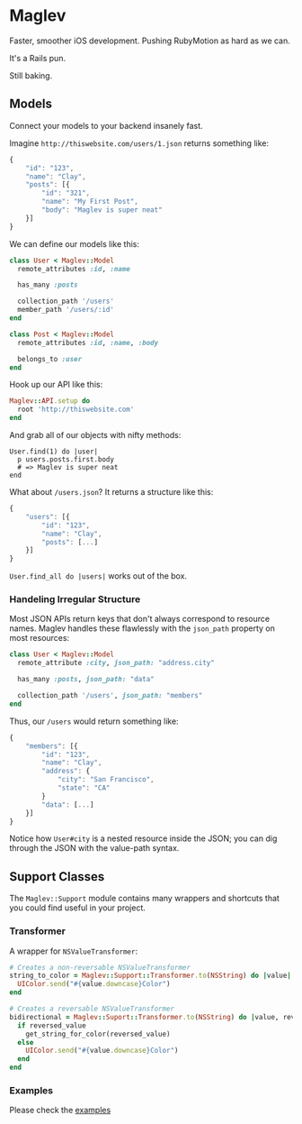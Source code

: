 # Maglev

Faster, smoother iOS development. Pushing RubyMotion as hard as we can.

It's a Rails pun.

Still baking.

## Models

Connect your models to your backend insanely fast.

Imagine `http://thiswebsite.com/users/1.json` returns something like:

```javascript
{
    "id": "123",
    "name": "Clay",
    "posts": [{
        "id": "321",
        "name": "My First Post",
        "body": "Maglev is super neat"
    }]
}
```

We can define our models like this:

```ruby
class User < Maglev::Model
  remote_attributes :id, :name

  has_many :posts

  collection_path '/users'
  member_path '/users/:id'
end

class Post < Maglev::Model
  remote_attributes :id, :name, :body

  belongs_to :user
end
```
Hook up our API like this:

```ruby
Maglev::API.setup do
  root 'http://thiswebsite.com'
end
```

And grab all of our objects with nifty methods:

```
User.find(1) do |user|
  p users.posts.first.body
  # => Maglev is super neat
end
```

What about `/users.json`? It returns a structure like this:

```javascript
{
    "users": [{
        "id": "123",
        "name": "Clay",
        "posts": [...]
    }]
}
```

`User.find_all do |users|` works out of the box.

### Handeling Irregular Structure

Most JSON APIs return keys that don't always correspond to resource names. Maglev handles these flawlessly with the `json_path` property on most resources:

```ruby
class User < Maglev::Model
  remote_attribute :city, json_path: "address.city"

  has_many :posts, json_path: "data"

  collection_path '/users', json_path: "members"
end
```

Thus, our `/users` would return something like: 

```javascript
{
    "members": [{
        "id": "123",
        "name": "Clay",
        "address": {
            "city": "San Francisco",
            "state": "CA"
        }
        "data": [...]
    }]
}
```

Notice how `User#city` is a nested resource inside the JSON; you can dig through the JSON with the value-path syntax.

## Support Classes

The `Maglev::Support` module contains many wrappers and shortcuts that you could find useful in your project.

### Transformer

A wrapper for `NSValueTransformer`:

```ruby
# Creates a non-reversable NSValueTransformer
string_to_color = Maglev::Support::Transformer.to(NSString) do |value|
  UIColor.send("#{value.downcase}Color")
end

# Creates a reversable NSValueTransformer
bidirectional = Maglev::Suport::Transformer.to(NSString) do |value, reversed_value|
  if reversed_value
    get_string_for_color(reversed_value)
  else
    UIColor.send("#{value.downcase}Color")
  end
end
```

### Examples

Please check the [examples](tree/master/examples)
